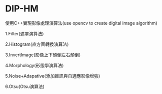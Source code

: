 # DIP-HM
使用C++實現影像處理演算法(use opencv to create digital image algorithm)

1.Filter(遮罩演算法)

2.Histogram(直方圖轉換演算法)

3.InvertImage(影像上下顛倒左右顛倒)

4.Morphology(形態學演算法)

5.Noise+Adapative(添加雜訊與自適應影像增強)

6.Otsu(Otsu演算法)
